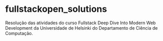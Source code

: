 # fullstackopen_solutions
Resolução das atividades do curso Fullstack Deep Dive Into Modern Web Development da Universidade de Helsinki do Departamento de Ciência de Computação.
